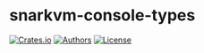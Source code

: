 # snarkvm-console-types

[![Crates.io](https://img.shields.io/crates/v/snarkvm-console-types.svg?color=neon)](https://crates.io/crates/snarkvm-console-types)
[![Authors](https://img.shields.io/badge/authors-Aleo-orange.svg)](https://aleo.org)
[![License](https://img.shields.io/badge/License-GPLv3-blue.svg)](./LICENSE.md)
